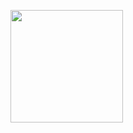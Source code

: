[<img src="https://cctvdirect.co.uk/CCTVDirect/media/CCTV-Direct-Media/Face-Detection.jpg?ext=.jpg&maxsidesize=500" width="180" height="180">](http://elsewhen.co/)
